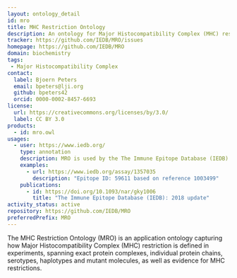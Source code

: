 ```yaml
---
layout: ontology_detail
id: mro
title: MHC Restriction Ontology
description: An ontology for Major Histocompatibility Complex (MHC) restriction in experiments
tracker: https://github.com/IEDB/MRO/issues
homepage: https://github.com/IEDB/MRO
domain: biochemistry
tags:
 - Major Histocompatibility Complex
contact:
  label: Bjoern Peters
  email: bpeters@lji.org
  github: bpeters42
  orcid: 0000-0002-8457-6693
license:
  url: https://creativecommons.org/licenses/by/3.0/
  label: CC BY 3.0
products:
  - id: mro.owl
usages:
  - user: https://www.iedb.org/
    type: annotation
    description: MRO is used by the The Immune Epitope Database (IEDB) annotations
    examples:
      - url: https://www.iedb.org/assay/1357035
        description: "Epitope ID: 59611 based on reference 1003499"
    publications:
      - id: https://doi.org/10.1093/nar/gky1006
        title: "The Immune Epitope Database (IEDB): 2018 update"
activity_status: active
repository: https://github.com/IEDB/MRO
preferredPrefix: MRO
---
```


The MHC Restriction Ontology (MRO) is an application ontology capturing how Major Histocompatibility Complex (MHC) restriction is defined in experiments, spanning exact protein complexes, individual protein chains, serotypes, haplotypes and mutant molecules, as well as evidence for MHC restrictions.

